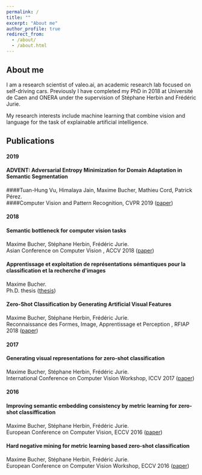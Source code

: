 ```yaml
---
permalink: /
title: ""
excerpt: "About me"
author_profile: true
redirect_from: 
  - /about/
  - /about.html
---
```


About me
------
I am a research scientist of valeo.ai, an academic research lab focused on self-driving cars. 
Previously I have completed my PhD in 2018 at Université de Caen and ONERA under the supervision of Stéphane Herbin and Frédéric Jurie. 

My research interests include machine learning that combine vision and language for the task of explainable artificial intelligence. 

Publications
----

#### 2019

#### ADVENT: Adversarial Entropy Minimization for Domain Adaptation in Semantic Segmentation
####Tuan-Hung Vu, Himalaya Jain, Maxime Bucher, Mathieu Cord, Patrick Pérez.    
####Computer Vision and Pattern Recognition, CVPR 2019 ([paper](https://arxiv.org/pdf/1811.12833.pdf))

#### 2018

#### Semantic bottleneck for computer vision tasks
Maxime Bucher, Stéphane Herbin, Frédéric Jurie.    
Asian Conference on Computer Vision , ACCV 2018 ([paper](https://arxiv.org/pdf/1811.02234.pdf))

#### Apprentissage et exploitation de représentations sémantiques pour la classification et la recherche d'images
Maxime Bucher.    
Ph.D. thesis ([thesis](https://hal.archives-ouvertes.fr/tel-01964847/document))

#### Zero-Shot Classification by Generating Artificial Visual Features
Maxime Bucher, Stéphane Herbin, Frédéric Jurie.    
Reconnaissance des Formes, Image, Apprentissage et Perception , RFIAP 2018 ([paper](https://hal.archives-ouvertes.fr/hal-01796440/file/1-paper.pdf))

#### 2017
#### Generating visual representations for zero-shot classification
Maxime Bucher, Stéphane Herbin, Frédéric Jurie.    
International Conference on Computer Vision Workshop, ICCV 2017 ([paper](http://openaccess.thecvf.com/content_ICCV_2017_workshops/papers/w38/Bucher_Generating_Visual_Representations_ICCV_2017_paper.pdf))

#### 2016
#### Improving semantic embedding consistency by metric learning for zero-shot classiffication
Maxime Bucher, Stéphane Herbin, Frédéric Jurie.    
European Conference on Computer Vision, ECCV 2016 ([paper](https://arxiv.org/pdf/1607.08085.pdf))

#### Hard negative mining for metric learning based zero-shot classification
Maxime Bucher, Stéphane Herbin, Frédéric Jurie.    
European Conference on Computer Vision Workshop, ECCV 2016 ([paper](https://arxiv.org/pdf/1608.07441.pdf))
